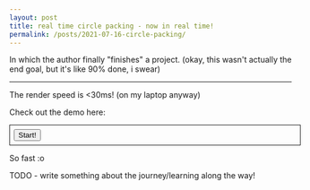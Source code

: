 ```yaml
---
layout: post
title: real time circle packing - now in real time!
permalink: /posts/2021-07-16-circle-packing/
---
```


In which the author finally "finishes" a project. (okay, this wasn't actually
the end goal, but it's like 90% done, i swear)

---

<link rel="stylesheet" href="{{ '/static/pi_digits/style.css' | relative_url }}">
<style>
canvas {
width: 100%;
}
</style>
<script src="{{ '/static/circle_packing/post.js' | relative_url }}" type="text/javascript"></script>
<script src="https://aneeshdurg.me/webgl-common/common.js"></script>
<script src="{{ '/static/circle_packing/common.js' | relative_url }}" type="text/javascript"></script>
<script>
const img_path = "{{ '/static/circle_packing/image.jpeg' | relative_url }}";
const shader_path = "{{ '/static/circle_packing/ver7/compute.frag.c' | relative_url }}";
</script>
<script src="{{ '/static/circle_packing/ver7/script.js' | relative_url }}" type="text/javascript"></script>

The render speed is <30ms! (on my laptop anyway)

Check out the demo here:

<div id="container" style="width: 100%; border: solid 1px; padding: 0.5em;">
<button id="start">Start!</button>
<code id="stats"></code>
<br>
</div>
<script>
document.addEventListener("DOMContentLoaded", async function() {
await loadTwgl();
const btn = document.getElementById("start");
btn.onclick = async () => {
const start = performance.now();
const container = document.getElementById("container");
for (let elem of container.getElementsByTagName("canvas")) {
elem.remove();
}
ver7_main(document.getElementById("container"), img_path, shader_path);
};
});
</script>

So fast :o

TODO - write something about the journey/learning along the way!

